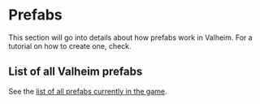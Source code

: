 # Prefabs
This section will go into details about how prefabs work in Valheim. For a tutorial on how to create one, check.

## List of all Valheim prefabs
See the [list of all prefabs currently in the game](prefab-list.md).